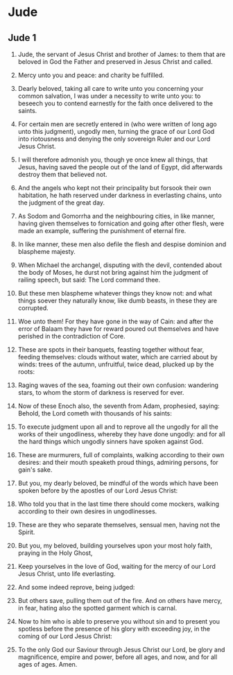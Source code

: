 # Jude

## Jude 1

1. Jude, the servant of Jesus Christ and brother of James: to them that are beloved in God the Father and preserved in Jesus Christ and called.

2. Mercy unto you and peace: and charity be fulfilled.

3. Dearly beloved, taking all care to write unto you concerning your common salvation, I was under a necessity to write unto you: to beseech you to contend earnestly for the faith once delivered to the saints.

4. For certain men are secretly entered in (who were written of long ago unto this judgment), ungodly men, turning the grace of our Lord God into riotousness and denying the only sovereign Ruler and our Lord Jesus Christ.

5. I will therefore admonish you, though ye once knew all things, that Jesus, having saved the people out of the land of Egypt, did afterwards destroy them that believed not.

6. And the angels who kept not their principality but forsook their own habitation, he hath reserved under darkness in everlasting chains, unto the judgment of the great day.

7. As Sodom and Gomorrha and the neighbouring cities, in like manner, having given themselves to fornication and going after other flesh, were made an example, suffering the punishment of eternal fire.

8. In like manner, these men also defile the flesh and despise dominion and blaspheme majesty.

9. When Michael the archangel, disputing with the devil, contended about the body of Moses, he durst not bring against him the judgment of railing speech, but said: The Lord command thee.

10. But these men blaspheme whatever things they know not: and what things soever they naturally know, like dumb beasts, in these they are corrupted.

11. Woe unto them! For they have gone in the way of Cain: and after the error of Balaam they have for reward poured out themselves and have perished in the contradiction of Core.

12. These are spots in their banquets, feasting together without fear, feeding themselves: clouds without water, which are carried about by winds: trees of the autumn, unfruitful, twice dead, plucked up by the roots:

13. Raging waves of the sea, foaming out their own confusion: wandering stars, to whom the storm of darkness is reserved for ever.

14. Now of these Enoch also, the seventh from Adam, prophesied, saying: Behold, the Lord cometh with thousands of his saints:

15. To execute judgment upon all and to reprove all the ungodly for all the works of their ungodliness, whereby they have done ungodly: and for all the hard things which ungodly sinners have spoken against God.

16. These are murmurers, full of complaints, walking according to their own desires: and their mouth speaketh proud things, admiring persons, for gain's sake.

17. But you, my dearly beloved, be mindful of the words which have been spoken before by the apostles of our Lord Jesus Christ:

18. Who told you that in the last time there should come mockers, walking according to their own desires in ungodlinesses.

19. These are they who separate themselves, sensual men, having not the Spirit.

20. But you, my beloved, building yourselves upon your most holy faith, praying in the Holy Ghost,

21. Keep yourselves in the love of God, waiting for the mercy of our Lord Jesus Christ, unto life everlasting.

22. And some indeed reprove, being judged:

23. But others save, pulling them out of the fire. And on others have mercy, in fear, hating also the spotted garment which is carnal.

24. Now to him who is able to preserve you without sin and to present you spotless before the presence of his glory with exceeding joy, in the coming of our Lord Jesus Christ:

25. To the only God our Saviour through Jesus Christ our Lord, be glory and magnificence, empire and power, before all ages, and now, and for all ages of ages. Amen.   